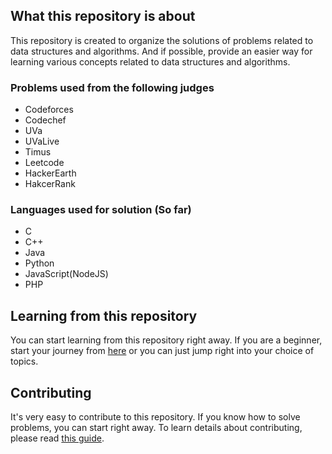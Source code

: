 ## What this repository is about
This repository is created to organize the solutions of problems related to data structures and algorithms. And if possible, provide an easier way for learning various concepts related to data structures and algorithms.


### Problems used from the following judges
 - Codeforces
 - Codechef
 - UVa
 - UVaLive
 - Timus
 - Leetcode
 - HackerEarth
 - HakcerRank


### Languages used for solution (So far)
 - C
 - C++
 - Java
 - Python
 - JavaScript(NodeJS)
 - PHP


## Learning from this repository
You can start learning from this repository right away. If you are a beginner, start your journey from [here](LEARNING/contents/README.md) or you can just jump right into your choice of topics.

## Contributing
It's very easy to contribute to this repository. If you know how to solve problems, you can start right away. To learn details about contributing, please read [this guide](https://github.com/reyadussalahin/problem_solving/blob/dev/contributing/README.md).
